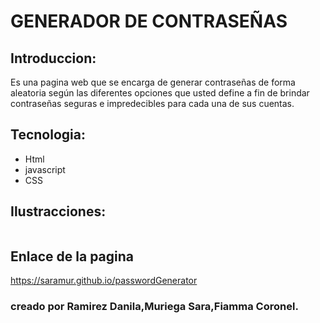 <!DOCTYPE html>
<html lang="en">
<head>
    <meta charset="UTF-8">
    <meta http-equiv="X-UA-Compatible" content="IE=edge">
    <meta name="viewport" content="width=device-width, initial-scale=1.0">
    <title>README</title>
    <link href="https://fonts.googleapis.com/css2?family=Convergence&display=swap" rel="stylesheet">
    <link rel="stylesheet" href="estilos.css">
</head>
<body>
    <h1>GENERADOR DE CONTRASEÑAS</h1>
    <h2>Introduccion:</h2>
    <p>Es una pagina web que se encarga de generar contraseñas de forma aleatoria según las diferentes opciones  que usted define a fin de brindar contraseñas seguras e impredecibles para cada una de sus cuentas.
    </p>
     <h2> Tecnologia:</h2>
    <ul>
        <li> Html</li>
        <li> javascript</li>
        <li>CSS</li>
    </ul>
    <h2>Ilustracciones:</h2>
    <img src="imagen/contraseña.png" alt="">
    <h2>Enlace de la pagina</h2>
    <a href=" https://saramur.github.io/passwordGenerator/ ">https://saramur.github.io/passwordGenerator </a>
     <br>
    <h3>creado por Ramirez Danila,Muriega Sara,Fiamma Coronel.</h3>



</body>
</html>
